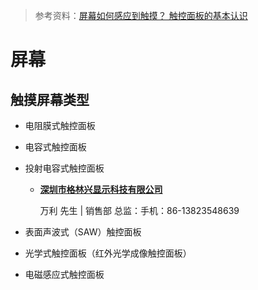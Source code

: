 > 参考资料：[屏幕如何感应到触摸？ 触控面板的基本认识](https://www.eizo.com.cn/global/library/basics/basic_understanding_of_touch_panel/index.html)

# 屏幕



## 触摸屏幕类型

- 电阻膜式触控面板

- 电容式触控面板

- 投射电容式触控面板

  - [**深圳市格林兴显示科技有限公司**](https://greentouch.panelook.cn/?ac=ne_product&catid=12870)

    万利 先生 | 销售部 总监：手机：86-13823548639

- 表面声波式（SAW）触控面板

- 光学式触控面板（红外光学成像触控面板）

- 电磁感应式触控面板